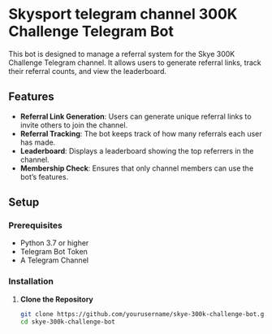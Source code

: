 # Skysport telegram channel 300K Challenge Telegram Bot

This bot is designed to manage a referral system for the Skye 300K Challenge Telegram channel. It allows users to generate referral links, track their referral counts, and view the leaderboard.

## Features

- **Referral Link Generation**: Users can generate unique referral links to invite others to join the channel.
- **Referral Tracking**: The bot keeps track of how many referrals each user has made.
- **Leaderboard**: Displays a leaderboard showing the top referrers in the channel.
- **Membership Check**: Ensures that only channel members can use the bot’s features.

## Setup

### Prerequisites

- Python 3.7 or higher
- Telegram Bot Token
- A Telegram Channel

### Installation

1. **Clone the Repository**
   ```sh
   git clone https://github.com/yourusername/skye-300k-challenge-bot.git
   cd skye-300k-challenge-bot
   ```
